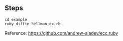 ## Steps
    cd example
    ruby diffie_hellman_ex.rb
    
Reference: https://github.com/andrew-aladev/ecc.ruby